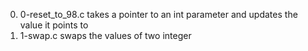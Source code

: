 0. 0-reset_to_98.c takes a pointer to an int parameter and updates the value it points to
1. 1-swap.c swaps the values of two integer
